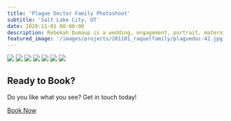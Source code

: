 ```yaml
---
title: 'Plague Doctor Family Photoshoot'
subtitle: 'Salt Lake City, UT'
date: 2020-11-01 00:00:00
description: Rebekah Dumaup is a wedding, engagement, portrait, maternity, and family photographer based in Saly Lake City, Utah.
featured_image: '/images/projects/201101_raquelfamily/plaguedoc-42.jpg'
---
```


<div class="gallery" data-columns="3">
<img src="/images/projects/201101_raquelfamily/plaguedoc-40.jpg">
<img src="/images/projects/201101_raquelfamily/plaguedoc-41.jpg">
<img src="/images/projects/201101_raquelfamily/plaguedoc-42.jpg">
<img src="/images/projects/201101_raquelfamily/plaguedoc-66.jpg">
<img src="/images/projects/201101_raquelfamily/plaguedoc-67.jpg">
<img src="/images/projects/201101_raquelfamily/plaguedoc-68.jpg">
<img src="/images/projects/201101_raquelfamily/plaguedoc-69.jpg">
</div>

## Ready to Book?

Do you like what you see? Get in touch today!

<a href="/contact" class="button button--large">Book Now</a>
